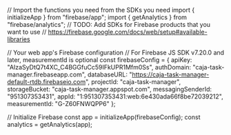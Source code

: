 // Import the functions you need from the SDKs you need
import { initializeApp } from "firebase/app";
import { getAnalytics } from "firebase/analytics";
// TODO: Add SDKs for Firebase products that you want to use
// https://firebase.google.com/docs/web/setup#available-libraries

// Your web app's Firebase configuration
// For Firebase JS SDK v7.20.0 and later, measurementId is optional
const firebaseConfig = {
  apiKey: "AIzaSyDtQ7t4XC_C4BGGfuCc59IFkUPR1Mfm0Ss",
  authDomain: "caja-task-manager.firebaseapp.com",
  databaseURL: "https://caja-task-manager-default-rtdb.firebaseio.com",
  projectId: "caja-task-manager",
  storageBucket: "caja-task-manager.appspot.com",
  messagingSenderId: "951307353431",
  appId: "1:951307353431:web:6e430ada66f8be72039212",
  measurementId: "G-Z60FNWQPP6"
};

// Initialize Firebase
const app = initializeApp(firebaseConfig);
const analytics = getAnalytics(app);